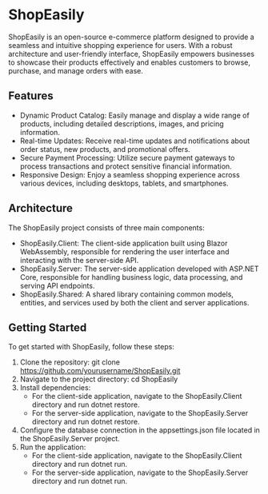 # ShopEasily

ShopEasily is an open-source e-commerce platform designed to provide a seamless and intuitive shopping experience for users. With a robust architecture and user-friendly interface, ShopEasily empowers businesses to showcase their products effectively and enables customers to browse, purchase, and manage orders with ease.

## Features

- Dynamic Product Catalog: Easily manage and display a wide range of products, including detailed descriptions, images, and pricing information.
- Real-time Updates: Receive real-time updates and notifications about order status, new products, and promotional offers.
- Secure Payment Processing: Utilize secure payment gateways to process transactions and protect sensitive financial information.
- Responsive Design: Enjoy a seamless shopping experience across various devices, including desktops, tablets, and smartphones.

## Architecture

The ShopEasily project consists of three main components:

- ShopEasily.Client: The client-side application built using Blazor WebAssembly, responsible for rendering the user interface and interacting with the server-side API.
- ShopEasily.Server: The server-side application developed with ASP.NET Core, responsible for handling business logic, data processing, and serving API endpoints.
- ShopEasily.Shared: A shared library containing common models, entities, and services used by both the client and server applications.

## Getting Started

To get started with ShopEasily, follow these steps:

1. Clone the repository: git clone https://github.com/yourusername/ShopEasily.git
2. Navigate to the project directory: cd ShopEasily
3. Install dependencies:
   - For the client-side application, navigate to the ShopEasily.Client directory and run dotnet restore.
   - For the server-side application, navigate to the ShopEasily.Server directory and run dotnet restore.
4. Configure the database connection in the appsettings.json file located in the ShopEasily.Server project.
5. Run the application:
   - For the client-side application, navigate to the ShopEasily.Client directory and run dotnet run.
   - For the server-side application, navigate to the ShopEasily.Server directory and run dotnet run.
